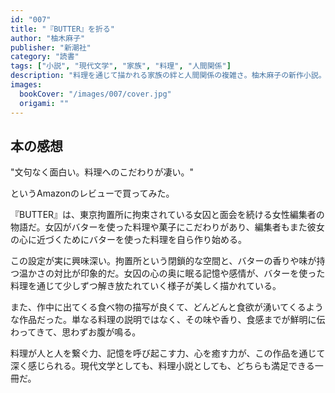 ```yaml
---
id: "007"
title: "『BUTTER』を折る"
author: "柚木麻子"
publisher: "新潮社"
category: "読書"
tags: ["小説", "現代文学", "家族", "料理", "人間関係"]
description: "料理を通じて描かれる家族の絆と人間関係の複雑さ。柚木麻子の新作小説。"
images:
  bookCover: "/images/007/cover.jpg"
  origami: ""
---
```


## 本の感想

"文句なく面白い。料理へのこだわりが凄い。"

というAmazonのレビューで買ってみた。

『BUTTER』は、東京拘置所に拘束されている女囚と面会を続ける女性編集者の物語だ。女囚がバターを使った料理や菓子にこだわりがあり、編集者もまた彼女の心に近づくためにバターを使った料理を自ら作り始める。

この設定が実に興味深い。拘置所という閉鎖的な空間と、バターの香りや味が持つ温かさの対比が印象的だ。女囚の心の奥に眠る記憶や感情が、バターを使った料理を通じて少しずつ解き放たれていく様子が美しく描かれている。

また、作中に出てくる食べ物の描写が良くて、どんどんと食欲が湧いてくるような作品だった。単なる料理の説明ではなく、その味や香り、食感までが鮮明に伝わってきて、思わずお腹が鳴る。

料理が人と人を繋ぐ力、記憶を呼び起こす力、心を癒す力が、この作品を通じて深く感じられる。現代文学としても、料理小説としても、どちらも満足できる一冊だ。
